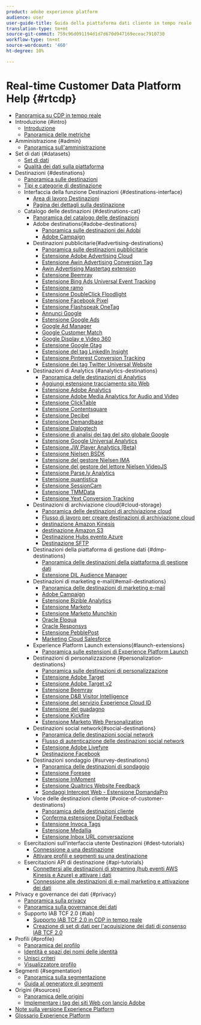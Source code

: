 ```yaml
---
product: adobe experience platform
audience: user
user-guide-title: Guida della piattaforma dati cliente in tempo reale
translation-type: tm+mt
source-git-commit: 759c96d091194d1d7d670d947169eceac7910730
workflow-type: tm+mt
source-wordcount: '460'
ht-degree: 10%

---
```



# Real-time Customer Data Platform Help {#rtcdp}

* [Panoramica su CDP in tempo reale](overview.md)
* Introduzione {#intro}
   * [Introduzione](get-started.md)
   * [Panoramica delle metriche](home-page-dashboards.md)
* Amministrazione {#admin}
   * [Panoramica sull&#39;amministrazione](administration/admin-overview.md)
* Set di dati {#datasets}
   * [Set di dati](datasets/dataset.md)
   * [Qualità dei dati sulla piattaforma](datasets/data-quality.md)
* Destinazioni {#destinations}
   * [Panoramica sulle destinazioni](destinations/destinations-overview.md)
   * [Tipi e categorie di destinazione](/help/rtcdp/destinations/destination-types.md)
   * Interfaccia della funzione Destinazioni {#destinations-interface}
      * [Area di lavoro Destinazioni](destinations/destinations-workspace.md)
      * [Pagina dei dettagli sulla destinazione](destinations/destination-details-page.md)
   * Catalogo delle destinazioni {#destinations-cat}
      * [Panoramica del catalogo delle destinazioni](destinations/destinations-catalog.md)
      * Adobe destinations{#adobe-destinations}
         * [Panoramica sulle destinazioni dei Adobi](destinations/adobe-destinations.md)
         * [Adobe Campaign](destinations/adobe-campaign-destination.md)
      * Destinazioni pubblicitarie{#advertising-destinations}
         * [Panoramica sulle destinazioni pubblicitarie](destinations/advertising-destinations.md)
         * [Estensione Adobe Advertising Cloud](/help/rtcdp/destinations/adobe-advertising-cloud-extension.md)
         * [Estensione Awin Advertising Conversion Tag](/help/rtcdp/destinations/awin-conversiontag-extension.md)
         * [Awin Advertising Mastertag extension](/help/rtcdp/destinations/awin-mastertag-extension.md)
         * [Estensione Beemray](/help/rtcdp/destinations/beemray-extension.md)
         * [Estensione Bing Ads Universal Event Tracking](/help/rtcdp/destinations/bing-ads-extension.md)
         * [Estensione ramo](/help/rtcdp/destinations/branch-extension.md)
         * [Estensione DoubleClick Floodlight](/help/rtcdp/destinations/doubleclick-floodlight-extension.md)
         * [Estensione Facebook Pixel](/help/rtcdp/destinations/facebook-pixel-extension.md)
         * [Estensione Flashspeak OneTag](/help/rtcdp/destinations/flashtalking-extension.md)
         * [Annunci Google](/help/rtcdp/destinations/google-ads-destination.md)
         * [Estensione Google Ads](/help/rtcdp/destinations/google-ads-extension.md)
         * [Google Ad Manager](/help/rtcdp/destinations/google-ad-manager-destination.md)
         * [Google Customer Match](/help/rtcdp/destinations/google-customer-match-destination.md)
         * [Google Display e Video 360](/help/rtcdp/destinations/google-dv360-destination.md)
         * [Estensione Google Gtag](/help/rtcdp/destinations/gtag-advertising-extension.md)
         * [Estensione del tag LinkedIn Insight](/help/rtcdp/destinations/linkedin-extension.md)
         * [Estensione Pinterest Conversion Tracking](destinations/pinterest-extension.md)
         * [Estensione dei tag Twitter Universal Website](destinations/twitter-uwt-extension.md)
      * Destinazioni di Analytics {#analytics-destinations}
         * [Panoramica delle destinazioni di Analytics](destinations/analytics-destinations.md)
         * [Aggiungi estensione tracciamento sito Web](/help/rtcdp/destinations/adform-extension.md)
         * [Estensione Adobe Analytics](/help/rtcdp/destinations/adobe-analytics-extension.md)
         * [Estensione Adobe Media Analytics for Audio and Video](/help/rtcdp/destinations/adobe-video-analytics-extension.md)
         * [Estensione ClickTable](/help/rtcdp/destinations/clicktale-extension.md)
         * [Estensione Contentsquare](/help/rtcdp/destinations/contentsquare-extension.md)
         * [Estensione Decibel](/help/rtcdp/destinations/decibel-extension.md)
         * [Estensione Demandbase](/help/rtcdp/destinations/demandbase-extension.md)
         * [Estensione Dialogtech](/help/rtcdp/destinations/dialogtech-extension.md)
         * [Estensione di analisi dei tag del sito globale Google](/help/rtcdp/destinations/gtag-analytics-extension.md)
         * [Estensione Google Universal Analytics](/help/rtcdp/destinations/google-universal-analytics-extension.md)
         * [Estensione JW Player Analytics (Beta)](/help/rtcdp/destinations/jw-player-analytics-extension.md)
         * [Estensione Nielsen BSDK](destinations/nielsen-bsdk-extension.md)
         * [Estensione del gestore Nielsen IMA](destinations/nielsen-ima-extension.md)
         * [Estensione del gestore del lettore Nielsen VideoJS](destinations/nielsen-videojs-extension.md)
         * [Estensione Parse.ly Analytics](destinations/parsely-extension.md)
         * [Estensione quantistica](destinations/quantum-metric-extension.md)
         * [Estensione SessionCam](destinations/sessioncam-extension.md)
         * [Estensione TMMData](destinations/tmmdata-extension.md)
         * [Estensione Yext Conversion Tracking](destinations/yext-extension.md)
      * Destinazioni di archiviazione cloud{#cloud-storage}
         * [Panoramica delle destinazioni di archiviazione cloud](destinations/cloud-storage-destinations.md)
         * [Flusso di lavoro per creare destinazioni di archiviazione cloud](/help/rtcdp/destinations/cloud-storage-destinations-workflow.md)
         * [destinazione Amazon Kinesis](/help/rtcdp/destinations/amazon-kinesis-destination.md)
         * [destinazione Amazon S3](destinations/amazon-s3-destination.md)
         * [Destinazione Hubs evento Azure](/help/rtcdp/destinations/azure-event-hubs-destination.md)
         * [Destinazione SFTP](destinations/sftp-destination.md)
      * Destinazioni della piattaforma di gestione dati {#dmp-destinations}
         * [Panoramica delle destinazioni della piattaforma di gestione dati](destinations/dmp-destinations.md)
         * [Estensione DIL Audience Manager](/help/rtcdp/destinations/aam-dil-extension.md)
      * Destinazioni di marketing e-mail{#email-destinations}
         * [Panoramica delle destinazioni di marketing e-mail](destinations/email-marketing-destinations.md)
         * [Adobe Campaign](destinations/adobe-campaign-destination.md)
         * [Estensione Bizible Analytics](/help/rtcdp/destinations/bizible-extension.md)
         * [Estensione Marketo](destinations/marketo-extension.md)
         * [Estensione Marketo Munchkin](destinations/marketo-munchkin-extension.md)
         * [Oracle Eloqua](destinations/oracle-eloqua-destination.md)
         * [Oracle Responsys](destinations/oracle-responsys-destination.md)
         * [Estensione PebblePost](destinations/pebblepost-extension.md)
         * [Marketing Cloud Salesforce](destinations/salesforce-marketing-cloud-destination.md)
      * Experience Platform Launch extensions{#launch-extensions}
         * [Panoramica sulle estensioni di Experience Platform Launch](/help/rtcdp/destinations/experience-platform-launch-extensions.md)
      * Destinazioni di personalizzazione {#personalization-destinations}
         * [Panoramica sulle destinazioni di personalizzazione](/help/rtcdp/destinations/personalization-destinations.md)
         * [Estensione Adobe Target](/help/rtcdp/destinations/adobe-target-extension.md)
         * [Estensione Adobe Target v2](/help/rtcdp/destinations/adobe-target-v2-extension.md)
         * [Estensione Beemray](/help/rtcdp/destinations/beemray-extension.md)
         * [Estensione D&amp;B Visitor Intelligence](/help/rtcdp/destinations/dnb-extension.md)
         * [Estensione del servizio Experience Cloud ID](/help/rtcdp/destinations/adobe-ecid-extension.md)
         * [Estensione del guadagno](/help/rtcdp/destinations/gainsight-extension.md)
         * [Estensione Kickfire](/help/rtcdp/destinations/kickfire-extension.md)
         * [Estensione Marketo Web Personalization](destinations/marketo-web-personalization-extension.md)
      * Destinazioni social network{#social-destinations}
         * [Panoramica delle destinazioni social network](/help/rtcdp/destinations/social-network-destinations.md)
         * [Flusso di autenticazione delle destinazioni social network](/help/rtcdp/destinations/social-network-destinations-workflow.md)
         * [Estensione  Adobe Livefyre](/help/rtcdp/destinations/adobe-livefyre-extension.md)
         * [Destinazione Facebook](/help/rtcdp/destinations/facebook-destination.md)
      * Destinazioni sondaggio {#survey-destinations}
         * [Panoramica delle destinazioni di sondaggio](/help/rtcdp/destinations/survey-destinations.md)
         * [Estensione Foresee](/help/rtcdp/destinations/foresee-extension.md)
         * [Estensione InMoment](/help/rtcdp/destinations/inmoment-extension.md)
         * [Estensione Qualtrics Website Feedback](destinations/qualtrics-extension.md)
         * [Sondaggi Intercept Web - Estensione DomandaPro](/help/rtcdp/destinations/web-intercept-surveys-extension.md)
      * Voce delle destinazioni cliente {#voice-of-customer-destinations}
         * [Panoramica delle destinazioni cliente](/help/rtcdp/destinations/voice-of-customer-destinations.md)
         * [Conferma estensione Digital Feedback](/help/rtcdp/destinations/confirmit-digital-feedback-extension.md)
         * [Estensione Invoca Tags](/help/rtcdp/destinations/invoca-extension.md)
         * [Estensione Medallia](destinations/medallia-extension.md)
         * [Estensione Inbox URL conversazione](destinations/talkurl-extension.md)
   * Esercitazioni sull’interfaccia utente Destinazioni {#dest-tutorials}
      * [Connessione a una destinazione](/help/rtcdp/destinations/connect-destination.md)
      * [Attivare profili e segmenti su una destinazione](destinations/activate-destinations.md)
   * Esercitazioni API di destinazione {#api-tutorials}
      * [Connettersi alle destinazioni di streaming (hub eventi AWS Kinesis e Azure) e attivare i dati](/help/rtcdp/destinations/streaming-destinations-api-tutorial.md)
      * [Connessione alle destinazioni di e-mail marketing e attivazione dei dati](/help/tutorials/destinations/email-marketing-api.md)
* Privacy e governance dei dati {#privacy}
   * [Panoramica sulla privacy](privacy/privacy-overview.md)
   * [Panoramica sulla governance dei dati](privacy/data-governance-overview.md)
   * Supporto IAB TCF 2.0 {#iab}
      * [Supporto IAB TCF 2.0 in CDP in tempo reale](./privacy/iab/overview.md)
      * [Creazione di set di dati per l&#39;acquisizione dei dati di consenso IAB TCF 2.0](./privacy/iab/dataset-preparation.md)
* Profili {#profile}
   * [Panoramica del profilo](profile/profile-overview.md)
   * [Identità e spazi dei nomi delle identità](profile/identities-overview.md)
   * [Unisci criteri](profile/merge-policies.md)
   * [Visualizzatore profilo](profile/profile-viewer.md)
* Segmenti {#segmentation}
   * [Panoramica sulla segmentazione](segmentation/segmentation-overview.md)
   * [Guida al generatore di segmenti](segmentation/segment-builder-guide.md)
* Origini {#sources}
   * [Panoramica delle origini](sources/sources-overview.md)
   * [Implementare i tag dei siti Web con  lancio Adobe](sources/launch.md)
* [Note sulla versione  Experience Platform](https://www.adobe.com/go/platform-release-notes-en)
* [Glossario  Experience Platform](https://www.adobe.com/go/platform-glossary-en)
